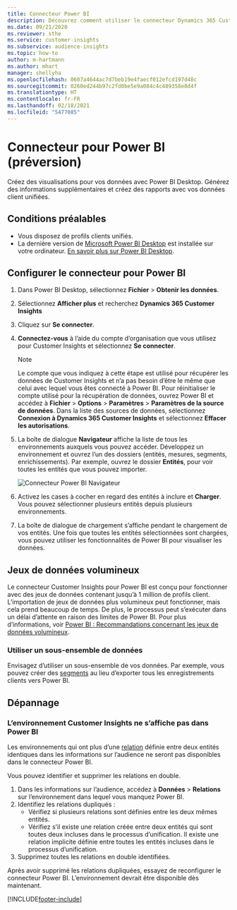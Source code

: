```yaml
---
title: Connecteur Power BI
description: Découvrez comment utiliser le connecteur Dynamics 365 Customer Insights dans Power BI.
ms.date: 09/21/2020
ms.reviewer: sthe
ms.service: customer-insights
ms.subservice: audience-insights
ms.topic: how-to
author: m-hartmann
ms.author: mhart
manager: shellyha
ms.openlocfilehash: 0607a4644ac7d7beb19e4faecf012efcd197d48c
ms.sourcegitcommit: 0260ed244b97c2fd0be5e9a084c4c489358e8d4f
ms.translationtype: HT
ms.contentlocale: fr-FR
ms.lasthandoff: 02/18/2021
ms.locfileid: "5477085"
---
```

# <a name="connector-for-power-bi-preview"></a>Connecteur pour Power BI (préversion)

Créez des visualisations pour vos données avec Power BI Desktop. Générez des informations supplémentaires et créez des rapports avec vos données client unifiées.

## <a name="prerequisites"></a>Conditions préalables

- Vous disposez de profils clients unifiés.
- La dernière version de [Microsoft Power BI Desktop](https://powerbi.microsoft.com/desktop/) est installée sur votre ordinateur. [En savoir plus sur Power BI Desktop](https://docs.microsoft.com/power-bi/desktop-what-is-desktop).

## <a name="configure-the-connector-for-power-bi"></a>Configurer le connecteur pour Power BI

1. Dans Power BI Desktop, sélectionnez **Fichier** > **Obtenir les données**.

1. Sélectionnez **Afficher plus** et recherchez **Dynamics 365 Customer Insights**

1. Cliquez sur **Se connecter**.

1. **Connectez-vous** à l’aide du compte d’organisation que vous utilisez pour Customer Insights et sélectionnez **Se connecter**.
   > [!NOTE]
   > Le compte que vous indiquez à cette étape est utilisé pour récupérer les données de Customer Insights et n’a pas besoin d’être le même que celui avec lequel vous êtes connecté à Power BI. Pour réinitialiser le compte utilisé pour la récupération de données, ouvrez Power BI et accédez à **Fichier** > **Options** > **Paramètres** > **Paramètres de la source de données**. Dans la liste des sources de données, sélectionnez **Connexion à Dynamics 365 Customer Insights** et sélectionnez **Effacer les autorisations**.  

1. La boîte de dialogue **Navigateur** affiche la liste de tous les environnements auxquels vous pouvez accéder. Développez un environnement et ouvrez l’un des dossiers (entités, mesures, segments, enrichissements). Par exemple, ouvrez le dossier **Entités**, pour voir toutes les entités que vous pouvez importer.

   ![Connecteur Power BI Navigateur](media/power-bi-navigator.png "Connecteur Power BI Navigateur")

1. Activez les cases à cocher en regard des entités à inclure et **Charger**. Vous pouvez sélectionner plusieurs entités depuis plusieurs environnements.

1. La boîte de dialogue de chargement s’affiche pendant le chargement de vos entités. Une fois que toutes les entités sélectionnées sont chargées, vous pouvez utiliser les fonctionnalités de Power BI pour visualiser les données.

## <a name="large-data-sets"></a>Jeux de données volumineux

Le connecteur Customer Insights pour Power BI est conçu pour fonctionner avec des jeux de données contenant jusqu’à 1 million de profils client. L’importation de jeux de données plus volumineux peut fonctionner, mais cela prend beaucoup de temps. De plus, le processus peut s’exécuter dans un délai d’attente en raison des limites de Power BI. Pour plus d’informations, voir [Power BI : Recommandations concernant les jeux de données volumineux](https://docs.microsoft.com/power-bi/admin/service-premium-what-is#large-datasets). 

### <a name="work-with-a-subset-of-data"></a>Utiliser un sous-ensemble de données

Envisagez d’utiliser un sous-ensemble de vos données. Par exemple, vous pouvez créer des [segments](segments.md) au lieu d’exporter tous les enregistrements clients vers Power BI.

## <a name="troubleshooting"></a>Dépannage

### <a name="customer-insights-environment-doesnt-show-in-power-bi"></a>L’environnement Customer Insights ne s’affiche pas dans Power BI

Les environnements qui ont plus d’une [relation](relationships.md) définie entre deux entités identiques dans les informations sur l’audience ne seront pas disponibles dans le connecteur Power BI.

Vous pouvez identifier et supprimer les relations en double.

1. Dans les informations sur l’audience, accédez à **Données** > **Relations** sur l’environnement dans lequel vous manquez Power BI.
2. Identifiez les relations dupliqués :
   - Vérifiez si plusieurs relations sont définies entre les deux mêmes entités.
   - Vérifiez s’il existe une relation créée entre deux entités qui sont toutes deux incluses dans le processus d’unification. Il existe une relation implicite définie entre toutes les entités incluses dans le processus d’unification.
3. Supprimez toutes les relations en double identifiées.

Après avoir supprimé les relations dupliquées, essayez de reconfigurer le connecteur Power BI. L’environnement devrait être disponible dès maintenant.

[!INCLUDE[footer-include](../includes/footer-banner.md)]

